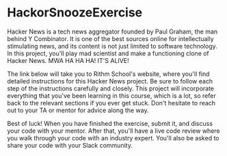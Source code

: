 # HackorSnoozeExercise
Hacker News is a tech news aggregator founded by Paul Graham, the man behind Y Combinator. It is one of the best sources online for intellectually stimulating news, and its content is not just limited to software technology. In this project, you'll play mad scientist and make a functioning clone of Hacker News. MWA HA HA HA! IT'S ALIVE! 

The link below will take you to Rithm School's website, where you'll find detailed instructions for this Hacker News project. Be sure to follow each step of the instructions carefully and closely. This project will incorporate everything that you've been learning in this course, which is a lot, so refer back to the relevant sections if you ever get stuck. Don't hesitate to reach out to your TA or mentor for advice along the way.

Best of luck! When you have finished the exercise, submit it, and discuss your code with your mentor. After that, you'll have a live code review where you walk through your code with an industry expert. You'll also be asked to share your code with your Slack community.
